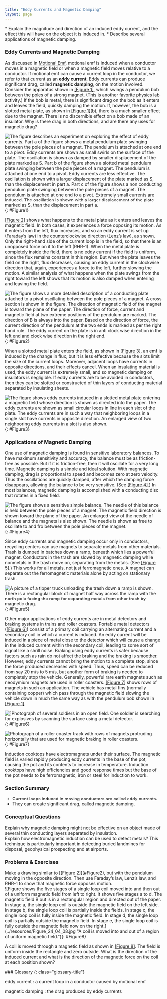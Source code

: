 ```yaml
---
title: "Eddy Currents and Magnetic Damping"
layout: page
--- 
```


<div class="abstract" markdown="1">
* Explain the magnitude and direction of an induced eddy current, and the effect this will have on the object it is induced in.
* Describe several applications of magnetic damping.
</div>

### Eddy Currents and Magnetic Damping

As discussed in [Motional Emf](/ch23MotionalEmf), motional emf is induced when a
conductor moves in a magnetic field or when a magnetic field moves relative to a
conductor. If motional emf can cause a current loop in the conductor, we refer
to that current as an **eddy current**. Eddy currents can produce significant
drag, called **magnetic damping**, on the motion involved. Consider the
apparatus shown in [[Figure 1]](#Figure1), which swings a pendulum bob between
the poles of a strong magnet. (This is another favorite physics lab activity.)
If the bob is metal, there is significant drag on the bob as it enters and
leaves the field, quickly damping the motion. If, however, the bob is a slotted
metal plate, as shown in [[Figure 1]](#Figure1)(b), there is a much smaller
effect due to the magnet. There is no discernible effect on a bob made of an
insulator. Why is there drag in both directions, and are there any uses for
magnetic drag?

![The figure describes an experiment on exploring the effect of eddy currents. Part a of the figure shows a metal pendulum plate swinging between the pole pieces of a magnet. The pendulum is attached at one end to a pivot. Eddy currents are shown as small swirls on the surface of the plate. The oscillation is shown as damped by smaller displacement of the plate marked as S. Part b of the figure shows a slotted metal pendulum plate swinging between the pole pieces of a magnet. The pendulum is attached at one end to a pivot. Eddy currents are less effective. The oscillation is shown with a larger displacement of the plate marked as S, than the displacement in part a. Part c of the figure shows a non conducting pendulum plate swinging between the pole pieces of a magnet. The pendulum is attached at one end to a pivot. Extremely small currents are induced. The oscillation is shown with a larger displacement of the plate marked as S, than the displacement in part a.](../resources/Figure_24_04_01.jpg "A common physics demonstration device for exploring eddy currents and magnetic damping. (a) The motion of a metal pendulum bob swinging between the poles of a magnet is quickly damped by the action of eddy currents. (b) There is little effect on the motion of a slotted metal bob, implying that eddy currents are made less effective. (c) There is also no magnetic damping on a nonconducting bob, since the eddy currents are extremely small.")
{: #Figure1}

[[Figure 2]](#Figure2) shows what happens to the metal plate as it enters and
leaves the magnetic field. In both cases, it experiences a force opposing its
motion. As it enters from the left, flux increases, and so an eddy current is
set up (Faraday’s law) in the counterclockwise direction (Lenz’s law), as shown.
Only the right-hand side of the current loop is in the field, so that there is
an unopposed force on it to the left (RHR-1). When the metal plate is completely
inside the field, there is no eddy current if the field is uniform, since the
flux remains constant in this region. But when the plate leaves the field on the
right, flux decreases, causing an eddy current in the clockwise direction that,
again, experiences a force to the left, further slowing the motion. A similar
analysis of what happens when the plate swings from the right toward the left
shows that its motion is also damped when entering and leaving the field.

![The figure shows a more detailed description of a conducting plate attached to a pivot oscillating between the pole pieces of a magnet. A cross section is shown in the figure. The direction of magnetic field of the magnet is toward the plane of the paper. The direction of force, current and magnetic field at two extreme positions of the pendulum are marked. The direction of B is always into the paper. Based on the direction of force, the current direction of the pendulum at the two ends is marked as per the right hand rule. The eddy current on the plate is in anti clock wise direction in the left end and clock wise direction in the right end.](../resources/Figure_24_04_02.jpg "A more detailed look at the conducting plate passing between the poles of a magnet. As it enters and leaves the field, the change in flux produces an eddy current. Magnetic force on the current loop opposes the motion. There is no current and no magnetic drag when the plate is completely inside the uniform field.")
{: #Figure2}

When a slotted metal plate enters the field, as shown in [[Figure 3]](#Figure3),
an emf is induced by the change in flux, but it is less effective because the
slots limit the size of the current loops. Moreover, adjacent loops have
currents in opposite directions, and their effects cancel. When an insulating
material is used, the eddy current is extremely small, and so magnetic damping
on insulators is negligible. If eddy currents are to be avoided in conductors,
then they can be slotted or constructed of thin layers of conducting material
separated by insulating sheets.

![The figure shows eddy currents induced in a slotted metal plate entering a magnetic field whose direction is shown as directed into the paper. The eddy currents are shown as small circular loops in line in each slot of the plate. The eddy currents are in such a way that neighboring loops in a single slot have currents in opposite direction. An enlarged view of two neighboring eddy currents in a slot is also shown.](../resources/Figure_24_04_03.jpg "Eddy currents induced in a slotted metal plate entering a magnetic field form small loops, and the forces on them tend to cancel, thereby making magnetic drag almost zero.")
{: #Figure3}

### Applications of Magnetic Damping

One use of magnetic damping is found in sensitive laboratory balances. To have
maximum sensitivity and accuracy, the balance must be as friction-free as
possible. But if it is friction-free, then it will oscillate for a very long
time. Magnetic damping is a simple and ideal solution. With magnetic damping,
drag is proportional to speed and becomes zero at zero velocity. Thus the
oscillations are quickly damped, after which the damping force disappears,
allowing the balance to be very sensitive. (See [[Figure 4]](#Figure4).) In most
balances, magnetic damping is accomplished with a conducting disc that rotates
in a fixed field.

![The figure shows a sensitive simple balance. The needle of this balance is held between the pole pieces of a magnet. The magnetic field direction is shown toward the plane of the paper. An enlarged view of the needle of balance and the magnets is also shown. The needle is shown as free to oscillate to and fro between the pole pieces of the magnet.](../resources/Figure_24_04_04.jpg "Magnetic damping of this sensitive balance slows its oscillations. Since Faraday&#x2019;s law of induction gives the greatest effect for the most rapid change, damping is greatest for large oscillations and goes to zero as the motion stops.")
{: #Figure4}

Since eddy currents and magnetic damping occur only in conductors, recycling
centers can use magnets to separate metals from other materials. Trash is dumped
in batches down a ramp, beneath which lies a powerful magnet. Conductors in the
trash are slowed by magnetic damping while nonmetals in the trash move on,
separating from the metals. (See [[Figure 5]](#Figure5).) This works for all
metals, not just ferromagnetic ones. A magnet can separate out the ferromagnetic
materials alone by acting on stationary trash.

![A picture of a tipper truck unloading the trash down a ramp is shown. There is a rectangular block of magnet half way across the ramp with the north pole facing the ramp for separating metals from other trash by magnetic drag.](../resources/Figure_24_04_05.jpg "Metals can be separated from other trash by magnetic drag. Eddy currents and magnetic drag are created in the metals sent down this ramp by the powerful magnet beneath it. Nonmetals move on. ")
{: #Figure5}

Other major applications of eddy currents are in metal detectors and braking
systems in trains and roller coasters. Portable metal
detectors ([[Figure 6]](#Figure6)) consist of a primary coil carrying an
alternating current and a secondary coil in which a current is induced. An eddy
current will be induced in a piece of metal close to the detector which will
cause a change in the induced current within the secondary coil, leading to some
sort of signal like a shrill noise. Braking using eddy currents is safer because
factors such as rain do not affect the braking and the braking is smoother.
However, eddy currents cannot bring the motion to a complete stop, since the
force produced decreases with speed. Thus, speed can be reduced from say 20 m/s
to 5 m/s, but another form of braking is needed to completely stop the vehicle.
Generally, powerful rare earth magnets such as neodymium magnets are used in
roller coasters. [[Figure 7]](#Figure7) shows rows of magnets in such an
application. The vehicle has metal fins (normally containing copper) which pass
through the magnetic field slowing the vehicle down in much the same way as with
the pendulum bob shown in [[Figure 1]](#Figure1).

![\]Photograph of several soldiers in an open field. One soldier is searching for explosives by scanning the surface using a metal detector.](../resources/Figure_24_04_06.jpg "A soldier in Iraq uses a metal detector to search for explosives and weapons. (credit: U.S. Army)")
{: #Figure6}

![Photograph of a roller coaster track with rows of magnets protruding horizontally that are used for magnetic braking in roller coasters.](../resources/Figure_24_04_07.jpg "The rows of rare earth magnets (protruding horizontally) are used for magnetic braking in roller coasters. (credit: Stefan Scheer, Wikimedia Commons)")
{: #Figure7}

Induction cooktops have electromagnets under their surface. The magnetic field
is varied rapidly producing eddy currents in the base of the pot, causing the
pot and its contents to increase in temperature. Induction cooktops have high
efficiencies and good response times but the base of the pot needs to be
ferromagnetic, iron or steel for induction to work.

### Section Summary

* Current loops induced in moving conductors are called eddy currents.
* They can create significant drag, called magnetic damping.

### Conceptual Questions

<div class="exercise" data-element-type="conceptual-questions">
<div class="problem" markdown="1">
Explain why magnetic damping might not be effective on an object made of several thin conducting layers separated by insulation.

</div>
</div>

<div class="exercise" data-element-type="conceptual-questions">
<div class="problem" markdown="1">
Explain how electromagnetic induction can be used to detect metals? This technique is particularly important in detecting buried landmines for disposal, geophysical prospecting and at airports.

</div>
</div>

### Problems &amp; Exercises

<div class="exercise" data-element-type="problems-exercises">
<div class="problem" markdown="1">
Make a drawing similar to [[Figure 2]](#Figure2), but with the pendulum moving in the opposite direction. Then use Faraday’s law, Lenz’s law, and RHR-1 to show that magnetic force opposes motion.

</div>
</div>

<div class="exercise" data-element-type="problems-exercises">
<div class="problem" markdown="1">
![Figure shows the five stages of a single loop coil moved into and then out of a uniform magnetic field from left to right. It shows five stages a to d. The magnetic field B out is in a rectangular region and directed out of the paper. In stage a, the single loop coil is outside the magnetic field on the left side. In stage b, the single loop coil is partially inside the fields. In stage c, the single loop coil is fully inside the magnetic field. In stage d, the single loop coil is partially outside the magnetic field. In stage e, the single loop coil is fully outside the magnetic field now on the right.](../resources/Figure_24_04_08.jpg "A coil is moved into and out of a region of uniform magnetic field."){: #Figure8} 

A coil is moved through a magnetic field as shown in [[Figure 8]](#Figure8). The
field is uniform inside the rectangle and zero outside. What is the direction of
the induced current and what is the direction of the magnetic force on the coil
at each position shown?

</div>
</div>

<div class="glossary" markdown="1">
### Glossary
{: class="glossary-title"}

eddy current
: a current loop in a conductor caused by motional emf

magnetic damping
: the drag produced by eddy currents 

</div>

